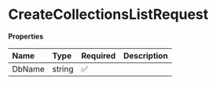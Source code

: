 # CreateCollectionsListRequest

**Properties**

| Name   | Type   | Required | Description |
| :----- | :----- | :------- | :---------- |
| DbName | string | ✅       |             |

<!-- This file was generated by liblab | https://liblab.com/ -->
